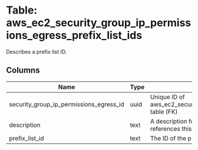 
# Table: aws_ec2_security_group_ip_permissions_egress_prefix_list_ids
Describes a prefix list ID.
## Columns
| Name        | Type           | Description  |
| ------------- | ------------- | -----  |
|security_group_ip_permissions_egress_id|uuid|Unique ID of aws_ec2_security_group_ip_permissions_egresses table (FK)|
|description|text|A description for the security group rule that references this prefix list ID.|
|prefix_list_id|text|The ID of the prefix.|
